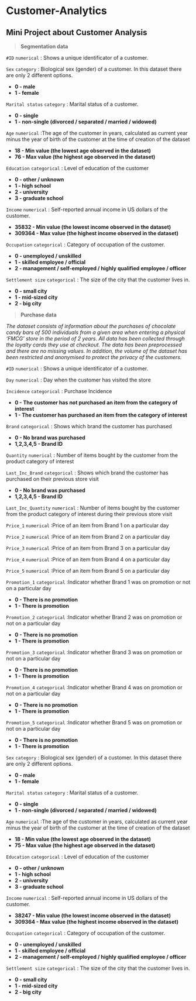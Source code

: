 # Customer-Analytics
## Mini Project about Customer Analysis

> **Segmentation data**

`#ID`  `numerical`  : Shows  a unique identificator of a customer.

`Sex`  `category`   : Biological sex (gender) of a customer. In this dataset there are only 2 different options. 
- **0 - male** 
- **1 - female**

`Marital status` `category` : Marital status of a customer.
+ **0 - single**
+ **1 - non-single (divorced / separated / married / widowed)**


`Age` `numerical`  :The age of the customer in years, calculated as current year minus the year of birth of the customer at the time of creation of the dataset
* **18 - Min value (the lowest age observed in the dataset)**
* **76 - Max value (the highest age observed in the dataset)**

`Education` `categorical` : Level of education of the customer
* **0 - other / unknown**
* **1	- high school**
* **2	- university**
* **3	- graduate school**

`Income`	`numerical` : Self-reported annual income in US dollars of the customer.
* **35832	- Min value (the lowest income observed in the dataset)**
* **309364	- Max value (the highest income observed in the dataset)**

`Occupation`	`categorical` :		Category of occupation of the customer.
* **0	- unemployed / unskilled**
*  **1 - skilled employee / official**
*  **2	- management / self-employed / highly qualified employee / officer**

`Settlement size`	`categorical` : The size of the city that the customer lives in.
* **0 - small city**
* **1 - mid-sized city**
* **2 - big city**

> **Purchase data**

_The dataset consists of information about the purchases of chocolate candy bars of 500 individuals from a given area when entering a physical ‘FMCG’ store in the period of 2 years. All data has been collected through the loyalty cards they use at checkout. The data has been preprocessed and there are no missing values. In addition, the volume of the dataset has been restricted and anonymised to protect the privacy of the customers._

`#ID`  `numerical`  : Shows  a unique identificator of a customer.

`Day`	`numerical` : 	Day when the customer has visited the store 

`Incidence`	`categorical` : 	Purchase Incidence
* **0 - The customer has not purchased an item from the category of interest**
*  **1 - The customer has purchased an item from the category of interest**

`Brand` `categorical` : Shows which brand the customer has purchased
* **0 - No brand was purchased**
* **1,2,3,4,5 - Brand ID**

`Quantity` `numerical` : 	Number of items bought by the customer from the product category of interest

`Last_Inc_Brand` `categorical` : Shows which brand the customer has purchased on their previous store visit
* **0 - No brand was purchased**
* **1,2,3,4,5 - Brand ID**

`Last_Inc_Quantity` `numerical` : Number of items bought by the customer from the product category of interest during their previous store visit

`Price_1` `numerical` :Price of an item from Brand 1 on a particular day

`Price_2` `numerical` :Price of an item from Brand 2 on a particular day

`Price_3` `numerical` :Price of an item from Brand 3 on a particular day

`Price_4` `numerical` :Price of an item from Brand 4 on a particular day

`Price_5` `numerical` :Price of an item from Brand 5 on a particular day

`Promotion_1` `categorical` :Indicator whether Brand 1 was on promotion or not on a particular day
* **0 - There is no promotion**
* **1 - There is promotion**

`Promotion_2` `categorical` :Indicator whether Brand 2 was on promotion or not on a particular day
* **0 - There is no promotion**
* **1 - There is promotion**

`Promotion_3` `categorical` :Indicator whether Brand 3 was on promotion or not on a particular day
* **0 - There is no promotion**
* **1 - There is promotion**

`Promotion_4` `categorical` :Indicator whether Brand 4 was on promotion or not on a particular day
* **0 - There is no promotion**
* **1 - There is promotion**

`Promotion_5` `categorical` :Indicator whether Brand 5 was on promotion or not on a particular day
* **0 - There is no promotion**
* **1 - There is promotion**

`Sex`  `category`   : Biological sex (gender) of a customer. In this dataset there are only 2 different options. 
- **0 - male** 
- **1 - female**

`Marital status` `category` : Marital status of a customer.
+ **0 - single**
+ **1 - non-single (divorced / separated / married / widowed)**


`Age` `numerical`  :The age of the customer in years, calculated as current year minus the year of birth of the customer at the time of creation of the dataset
* **18 - Min value (the lowest age observed in the dataset)**
* **75 - Max value (the highest age observed in the dataset)**

`Education` `categorical` : Level of education of the customer
* **0 - other / unknown**
* **1	- high school**
* **2	- university**
* **3	- graduate school**

`Income`	`numerical` : Self-reported annual income in US dollars of the customer.
* **38247	- Min value (the lowest income observed in the dataset)**
* **309364	- Max value (the highest income observed in the dataset)**

`Occupation`	`categorical` :		Category of occupation of the customer.
* **0	- unemployed / unskilled**
*  **1 - skilled employee / official**
*  **2	- management / self-employed / highly qualified employee / officer**

`Settlement size`	`categorical` : The size of the city that the customer lives in.
* **0 - small city**
* **1 - mid-sized city**
* **2 - big city**
